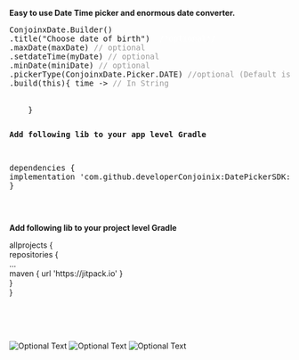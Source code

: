 <p><strong>Easy to use Date Time picker and enormous date converter.</strong></p>
<pre>ConjoinxDate.Builder()<br/>.title("Choose date of birth") <span style="color: #fff;"> /*optional*/</span>
.maxDate(maxDate) <span style="color: #999999;">// optional </span>
.setdateTime(myDate) <span style="color: #999999;">// optional</span>
.minDate(miniDate) <span style="color: #999999;">// optional</span>
.pickerType(ConjoinxDate.Picker.DATE) <span style="color: #999999;">//optional (Default is Picker.DATETIME )</span>  
.build(this){ time -&gt; <span style="color: #999999;">// In String</span><br />        <br />        <br />    }</pre>
<pre><p><strong>Add following lib to your app level Gradle</strong></p>
<p>dependencies {<br/>implementation 'com.github.developerConjoinix:DatePickerSDK:1.1'<br />}<strong><br /></strong></p></pre>
<p>&nbsp;</p>
<p><strong>Add following lib to your project level Gradle</strong></p>
<div>allprojects {</div>
<div>repositories {</div>
<div>...</div>
<div> maven { url 'https://jitpack.io' } </div>
<div>}</div>
<div>}</div>

<br/> <br/> <br/>


![Optional Text](../master/Screenshot/ad.png)
![Optional Text](../master/Screenshot/ad1.png)
![Optional Text](../master/Screenshot/ad2.png)

 

